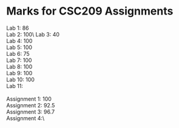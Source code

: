 # Marks for CSC209 Assignments 
Lab 1: 86\
Lab 2: 100\ 
Lab 3: 40\
Lab 4: 100\
Lab 5: 100\
Lab 6: 75\
Lab 7: 100\
Lab 8: 100\
Lab 9: 100\
Lab 10: 100\
Lab 11:\
\
Assignment 1: 100\
Assignment 2: 92.5\
Assignment 3: 96.7\
Assignment 4:\
